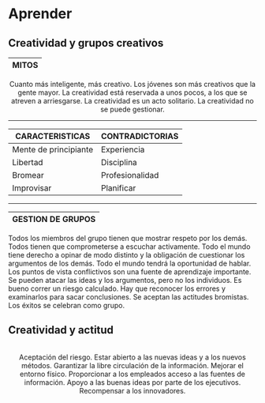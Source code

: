# Aprender

## Creatividad y grupos creativos

<div align="center">

|MITOS|
-|
Cuanto más inteligente, más creativo.
Los jóvenes son más creativos que la gente mayor.
La creatividad está reservada a unos pocos, a los que se atreven a arriesgarse.
La creatividad es un acto solitario.
La creatividad no se puede gestionar.

</div>

---

<div align="center">

|CARACTERISTICAS|CONTRADICTORIAS|
-|-
Mente de principiante|Experiencia
Libertad|Disciplina
Bromear|Profesionalidad
Improvisar|Planificar

</div>

---

|GESTION DE GRUPOS|
-|
Todos los miembros del grupo tienen que mostrar respeto por los demás.
Todos tienen que comprometerse a escuchar activamente.
Todo el mundo tiene derecho a opinar de modo distinto y la obligación de cuestionar los argumentos de los demás.
Todo el mundo tendrá la oportunidad de hablar.
Los puntos de vista conflictivos son una fuente de aprendizaje importante.
Se pueden atacar las ideas y los argumentos, pero no los individuos.
Es bueno correr un riesgo calculado.
Hay que reconocer los errores y examinarlos para sacar conclusiones.
Se aceptan las actitudes bromistas.
Los éxitos se celebran como grupo.

## Creatividad y actitud

<div align="center">

||
-|
Aceptación del riesgo.
Estar abierto a las nuevas ideas y a los nuevos métodos.
Garantizar la libre circulación de la información. Mejorar el entorno físico.
Proporcionar a los empleados acceso a las fuentes de información.
Apoyo a las buenas ideas por parte de los ejecutivos.
Recompensar a los innovadores.

</div>
